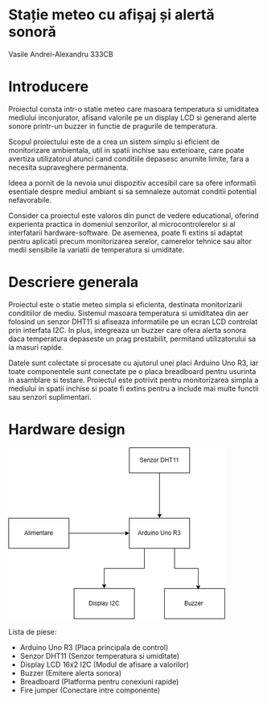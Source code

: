 # Stație meteo cu afișaj și alertă sonoră

Vasile Andrei-Alexandru 333CB

# Introducere
Proiectul consta intr-o statie meteo care masoara temperatura si umiditatea mediului inconjurator, afisand valorile pe un display LCD si generand alerte sonore printr-un buzzer in functie de pragurile de temperatura.

Scopul proiectului este de a crea un sistem simplu si eficient de monitorizare ambientala, util in spatii inchise sau exterioare, care poate avertiza utilizatorul atunci cand conditiile depasesc anumite limite, fara a necesita supraveghere permanenta.

Ideea a pornit de la nevoia unui dispozitiv accesibil care sa ofere informatii esentiale despre mediul ambiant si sa semnaleze automat conditii potential nefavorabile.

Consider ca proiectul este valoros din punct de vedere educational, oferind experienta practica in domeniul senzorilor, al microcontrolerelor si al interfatarii hardware-software. De asemenea, poate fi extins si adaptat pentru aplicatii precum monitorizarea serelor, camerelor tehnice sau altor medii sensibile la variatii de temperatura si umiditate.

# Descriere generala
Proiectul este o statie meteo simpla si eficienta, destinata monitorizarii conditiilor de mediu. Sistemul masoara temperatura si umiditatea din aer folosind un senzor DHT11 si afiseaza informatiile pe un ecran LCD controlat prin interfata I2C. In plus, integreaza un buzzer care ofera alerta sonora daca temperatura depaseste un prag prestabilit, permitand utilizatorului sa ia masuri rapide.

Datele sunt colectate si procesate cu ajutorul unei placi Arduino Uno R3, iar toate componentele sunt conectate pe o placa breadboard pentru usurinta in asamblare si testare. Proiectul este potrivit pentru monitorizarea simpla a mediului in spatii inchise si poate fi extins pentru a include mai multe functii sau senzori suplimentari.

# Hardware design

![Schema bloc](schema.png)

Lista de piese:
-	Arduino Uno R3	(Placa principala de control)
-	Senzor DHT11	(Senzor temperatura si umiditate)
-	Display LCD 16x2 I2C	(Modul de afisare a valorilor)
- Buzzer	(Emitere alerta sonora)
-	Breadboard	(Platforma pentru conexiuni rapide)
-	Fire jumper 	(Conectare intre componente)

